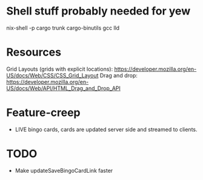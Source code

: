 # Shell stuff probably needed for yew
nix-shell -p cargo trunk cargo-binutils gcc lld

# Resources
Grid Layouts (grids with explicit locations): https://developer.mozilla.org/en-US/docs/Web/CSS/CSS_Grid_Layout
Drag and drop: https://developer.mozilla.org/en-US/docs/Web/API/HTML_Drag_and_Drop_API

# Feature-creep
* LIVE bingo cards, cards are updated server side and streamed to clients.

# TODO
* Make updateSaveBingoCardLink faster


